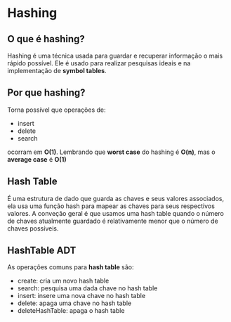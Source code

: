# Hashing

## O que é hashing?

Hashing é uma técnica usada para guardar e recuperar informação o mais rápido possível. Ele é usado para realizar pesquisas ideais e na implementação de **symbol tables**.

## Por que hashing?

Torna possível que operações de:

- insert
- delete
- search

ocorram em **O(1)**. Lembrando que **worst case** do hashing é **O(n)**, mas o **average case** é **O(1)**

## Hash Table

É uma estrutura de dado que guarda as chaves e seus valores associados, ela usa uma função hash para mapear as chaves para seus respectivos valores. A conveção geral é que usamos uma hash table quando o número de chaves atualmente guardado é relativamente menor que o número de chaves possíveis.

## HashTable ADT

As operações comuns para **hash table** são:

- create: cria um novo hash table
- search: pesquisa uma dada chave no hash table
- insert: insere uma nova chave no hash table
- delete: apaga uma chave no hash table
- deleteHashTable: apaga o hash table
